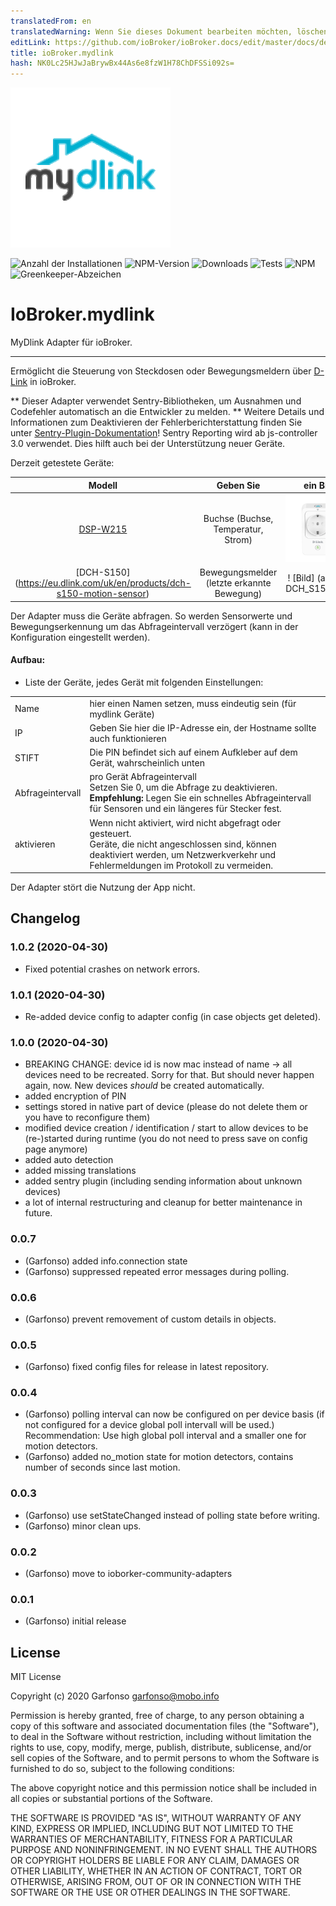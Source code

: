 ```yaml
---
translatedFrom: en
translatedWarning: Wenn Sie dieses Dokument bearbeiten möchten, löschen Sie bitte das Feld "translationsFrom". Andernfalls wird dieses Dokument automatisch erneut übersetzt
editLink: https://github.com/ioBroker/ioBroker.docs/edit/master/docs/de/adapterref/iobroker.mydlink/README.md
title: ioBroker.mydlink
hash: NK0Lc25HJwJaBrywBx44As6e8fzW1H78ChDFSSi092s=
---
```

![Logo](../../../en/adapterref/iobroker.mydlink/admin/mydlink.png)

![Anzahl der Installationen](http://iobroker.live/badges/mydlink-stable.svg)
![NPM-Version](http://img.shields.io/npm/v/iobroker.mydlink.svg)
![Downloads](https://img.shields.io/npm/dm/iobroker.mydlink.svg)
![Tests](https://travis-ci.org/arteck/ioBroker.mydlink.svg?branch=master)
![NPM](https://nodei.co/npm/iobroker.mydlink.png?downloads=true)
![Greenkeeper-Abzeichen](https://badges.greenkeeper.io/iobroker-community-adapters/ioBroker.mydlink.svg)

# IoBroker.mydlink
MyDlink Adapter für ioBroker.
-------------------------------------------------- ----------------------------

Ermöglicht die Steuerung von Steckdosen oder Bewegungsmeldern über [D-Link](https://eu.dlink.com/uk/en/for-home/smart-home) in ioBroker.

** Dieser Adapter verwendet Sentry-Bibliotheken, um Ausnahmen und Codefehler automatisch an die Entwickler zu melden. ** Weitere Details und Informationen zum Deaktivieren der Fehlerberichterstattung finden Sie unter [Sentry-Plugin-Dokumentation](https://github.com/ioBroker/plugin-sentry#plugin-sentry)! Sentry Reporting wird ab js-controller 3.0 verwendet.
Dies hilft auch bei der Unterstützung neuer Geräte.

Derzeit getestete Geräte:

| Modell | Geben Sie | ein Bild |
| :---: | :---: | :---: |
| [DSP-W215](https://eu.dlink.com/uk/en/products/dsp-w215-smart-plug) | Buchse (Buchse, Temperatur, Strom) | ![Bild](../../../en/adapterref/iobroker.mydlink/admin/DSP_W215.png) |
| [DCH-S150] (https://eu.dlink.com/uk/en/products/dch-s150-motion-sensor) | Bewegungsmelder (letzte erkannte Bewegung) | ! [Bild] (admin / DCH_S150.png) |

Der Adapter muss die Geräte abfragen. So werden Sensorwerte und Bewegungserkennung um das Abfrageintervall verzögert (kann in der Konfiguration eingestellt werden).

#### Aufbau:
* Liste der Geräte, jedes Gerät mit folgenden Einstellungen:

<table><tr><td> Name </td><td> hier einen Namen setzen, muss eindeutig sein (für mydlink Geräte) </td></tr><tr><td> IP </td><td> Geben Sie hier die IP-Adresse ein, der Hostname sollte auch funktionieren </td></tr><tr><td> STIFT </td><td> Die PIN befindet sich auf einem Aufkleber auf dem Gerät, wahrscheinlich unten </td></tr><tr><td> Abfrageintervall </td><td> pro Gerät Abfrageintervall <br /> Setzen Sie 0, um die Abfrage zu deaktivieren. <br /> <b>Empfehlung:</b> Legen Sie ein schnelles Abfrageintervall für Sensoren und ein längeres für Stecker fest. </td></tr><tr><td> aktivieren </td><td> Wenn nicht aktiviert, wird nicht abgefragt oder gesteuert. <br /> Geräte, die nicht angeschlossen sind, können deaktiviert werden, um Netzwerkverkehr und Fehlermeldungen im Protokoll zu vermeiden. </td></tr></table>

Der Adapter stört die Nutzung der App nicht.

## Changelog
### 1.0.2 (2020-04-30)
* Fixed potential crashes on network errors.

### 1.0.1 (2020-04-30)
* Re-added device config to adapter config (in case objects get deleted).

### 1.0.0 (2020-04-30)
* BREAKING CHANGE: device id is now mac instead of name -> all devices need to be recreated. Sorry for that. But should never happen again, now. New devices *should* be created automatically.
* added encryption of PIN
* settings stored in native part of device (please do not delete them or you have to reconfigure them)
* modified device creation / identification / start to allow devices to be (re-)started during runtime (you do not need to press save on config page anymore)
* added auto detection
* added missing translations
* added sentry plugin (including sending information about unknown devices)
* a lot of internal restructuring and cleanup for better maintenance in future.

### 0.0.7
* (Garfonso) added info.connection state
* (Garfonso) suppressed repeated error messages during polling.

### 0.0.6
* (Garfonso) prevent removement of custom details in objects.

### 0.0.5
* (Garfonso) fixed config files for release in latest repository.

### 0.0.4
* (Garfonso) polling interval can now be configured on per device basis (if not configured for a device global poll intervall will be used.) Recommendation: Use high global poll interval and a smaller one for motion detectors.
* (Garfonso) added no_motion state for motion detectors, contains number of seconds since last motion.

### 0.0.3
* (Garfonso) use setStateChanged instead of polling state before writing.
* (Garfonso) minor clean ups.

### 0.0.2
* (Garfonso) move to ioborker-community-adapters

### 0.0.1
* (Garfonso) initial release

## License
MIT License

Copyright (c) 2020 Garfonso <garfonso@mobo.info>

Permission is hereby granted, free of charge, to any person obtaining a copy
of this software and associated documentation files (the "Software"), to deal
in the Software without restriction, including without limitation the rights
to use, copy, modify, merge, publish, distribute, sublicense, and/or sell
copies of the Software, and to permit persons to whom the Software is
furnished to do so, subject to the following conditions:

The above copyright notice and this permission notice shall be included in all
copies or substantial portions of the Software.

THE SOFTWARE IS PROVIDED "AS IS", WITHOUT WARRANTY OF ANY KIND, EXPRESS OR
IMPLIED, INCLUDING BUT NOT LIMITED TO THE WARRANTIES OF MERCHANTABILITY,
FITNESS FOR A PARTICULAR PURPOSE AND NONINFRINGEMENT. IN NO EVENT SHALL THE
AUTHORS OR COPYRIGHT HOLDERS BE LIABLE FOR ANY CLAIM, DAMAGES OR OTHER
LIABILITY, WHETHER IN AN ACTION OF CONTRACT, TORT OR OTHERWISE, ARISING FROM,
OUT OF OR IN CONNECTION WITH THE SOFTWARE OR THE USE OR OTHER DEALINGS IN THE
SOFTWARE.